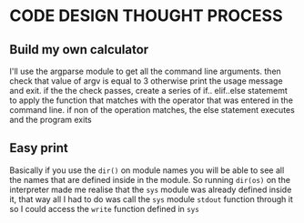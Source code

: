 # CODE DESIGN THOUGHT PROCESS

## Build my own calculator

I'll use the argparse module to get all the command line arguments. then check
that value of argv is equal to 3 otherwise print the usage message and exit. if
the the check passes, create a series of if.. elif..else statememt to apply the
function that matches with the operator that was entered in the command line.
if non of the operation matches, the else statement executes and the program
exits 

## Easy print

Basically if you use the `dir()` on module names you will be able to see all
the names that are defined inside in the module. So running `dir(os)` on the
interpreter made me realise that the `sys` module was already defined inside
it, that way all I had to do was call the `sys` module `stdout` function 
through it so I could access the `write` function defined in `sys`  
